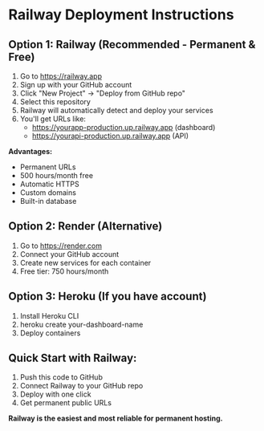 # Railway Deployment Instructions

## Option 1: Railway (Recommended - Permanent & Free)

1. Go to https://railway.app
2. Sign up with your GitHub account
3. Click "New Project" → "Deploy from GitHub repo"
4. Select this repository
5. Railway will automatically detect and deploy your services
6. You'll get URLs like:
   - https://yourapp-production.up.railway.app (dashboard)
   - https://yourapi-production.up.railway.app (API)

**Advantages:**
- Permanent URLs
- 500 hours/month free
- Automatic HTTPS
- Custom domains
- Built-in database

## Option 2: Render (Alternative)

1. Go to https://render.com
2. Connect your GitHub account
3. Create new services for each container
4. Free tier: 750 hours/month

## Option 3: Heroku (If you have account)

1. Install Heroku CLI
2. heroku create your-dashboard-name
3. Deploy containers

## Quick Start with Railway:
1. Push this code to GitHub
2. Connect Railway to your GitHub repo
3. Deploy with one click
4. Get permanent public URLs

**Railway is the easiest and most reliable for permanent hosting.**